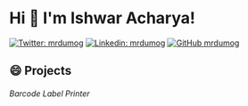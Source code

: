 # Hi 👋 I'm Ishwar Acharya!

[![Twitter: mrdumog](https://img.shields.io/twitter/follow/mrdumog?style=social)](https://twitter.com/mrdumog) [![Linkedin: mrdumog](https://img.shields.io/badge/-mrdumog-blue?style=flat-square&logo=Linkedin&logoColor=white&link=https://www.linkedin.com/in/mrdumog/)](https://www.linkedin.com/in/mrdumog/) [![GitHub mrdumog](https://img.shields.io/github/followers/mrdumog?label=follow&style=social)](https://github.com/mrdumog)

## :smile: Projects
###### Barcode Label Printer

